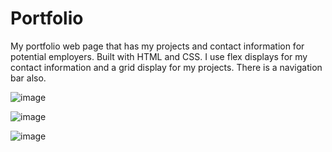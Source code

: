# Portfolio
My portfolio web page that has my projects and contact information for potential employers. Built with HTML and CSS. I use flex displays for my contact information and a grid display for my projects. There is a navigation bar also.

![image](https://github.com/kylehraja/Portfolio/assets/140476247/5c10d36d-9447-41f3-9a3c-19316d5f351d)

![image](https://github.com/kylehraja/Portfolio/assets/140476247/9f828c49-cfcb-4a8c-bab1-697425fa2304)

![image](https://github.com/kylehraja/Portfolio/assets/140476247/d019fdac-8e36-4255-b5ad-d788b91666d0)
